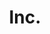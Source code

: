 ---
facebook: https://facebook.com/Inc
googleplus: https://plus.google.com/101053931292824178985
instagram: https://instagram.com/incmagazine
linkedin: https://linkedin.com/company/inc--magazine
logohandle: inc
pinterest: https://pinterest.com/incmagazine
sort: inc
title: Inc.
twitter: https://x.com/inc
website: https://www.inc.com/
wikipedia: https://en.wikipedia.org/wiki/Inc._(magazine)
youtube: http://youtube.com/user/incmagazine?sub_confirmation=1
---